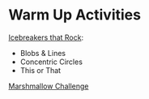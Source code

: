 # Warm Up Activities

[Icebreakers that Rock](https://www.cultofpedagogy.com/classroom-icebreakers/):
* Blobs & Lines
* Concentric Circles
* This or That

[Marshmallow Challenge]()
